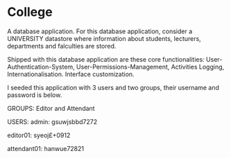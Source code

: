 # College
A database application.
For this database application, consider a UNIVERSITY datastore where information about students, lecturers, departments and falculties are stored.


Shipped with this database application are these core functionalities:
User-Authentication-System, User-Permissions-Management, 
Activities Logging, 
Internationalisation.
Interface customization.



I seeded this application with 3 users and two groups, their username and password is below.

GROUPS: Editor and Attendant

USERS:
admin: gsuwjsbbd7272  

editor01: syeoj£+0912

attendant01: hanwue72821



